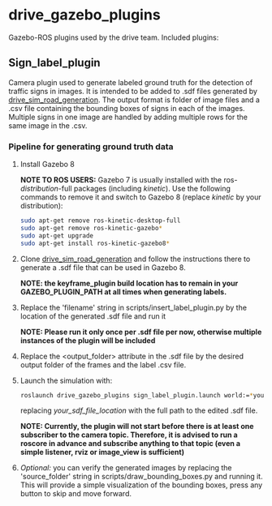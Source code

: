 # drive_gazebo_plugins
Gazebo-ROS plugins used by the drive team. Included plugins:

## Sign_label_plugin
Camera plugin used to generate labeled ground truth for the detection of traffic signs in images.
It is intended to be added to .sdf files generated by [drive_sim_road_generation](https://github.com/tum-phoenix/drive_sim_road_generation). 
The output format is folder of image files and a .csv file containing the bounding boxes of signs in each of the images.
Multiple signs in one image are handled by adding multiple rows for the same image in the .csv.

### Pipeline for generating ground truth data
1. Install Gazebo 8

   **NOTE TO ROS USERS:** Gazebo 7 is usually installed with the ros-*distribution*-full packages (including *kinetic*). 
   Use the following commands to remove it and switch to Gazebo 8 (replace *kinetic* by your distribution): 
   ```bash
   sudo apt-get remove ros-kinetic-desktop-full
   sudo apt-get remove ros-kinetic-gazebo*
   sudo apt-get upgrade
   sudo apt-get install ros-kinetic-gazebo8*
   ```
2. Clone [drive_sim_road_generation](https://github.com/tum-phoenix/drive_sim_road_generation) and follow the instructions there
   to generate a .sdf file that can be used in Gazebo 8. 
   
   **NOTE: the keyframe_plugin build location has to remain in your GAZEBO_PLUGIN_PATH at all times when generating labels.**
   
3. Replace the 'filename' string in scripts/insert_label_plugin.py by the location of the generated .sdf file and run it 
   
   **NOTE: Please run it only once per .sdf file per now, otherwise multiple instances of the plugin will be included**

4. Replace the <output_folder> attribute in the .sdf file by the desired output folder of the frames and the label .csv file.

5. Launch the simulation with:
   ```bash
   roslaunch drive_gazebo_plugins sign_label_plugin.launch world:=*your_sdf_file_location*
   ```
   replacing *your_sdf_file_location* with the full path to the edited .sdf file.
   
   **NOTE: Currently, the plugin will not start before there is at least one subscriber to the camera topic. Therefore, it is advised
   to run a roscore in advance and subscribe anything to that topic (even a simple listener, rviz or image_view is sufficient)**
   
6. *Optional:* you can verify the generated images by replacing the 'source_folder' string in scripts/draw_bounding_boxes.py and running it.
   This will provide a simple visualization of the bounding boxes, press any button to skip and move forward.

